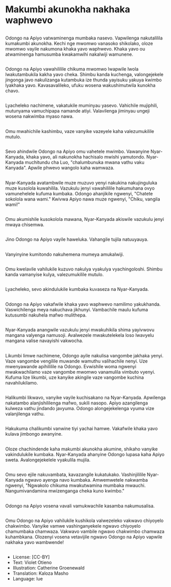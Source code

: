 # Makumbi akunokha nakhaka waphwevo

##
Odongo na Apiyo vatwaminenga mumbaka nasevo. Vapwilenga nakutalilila kumakumbi akunokha. Kechi nge mwomwo vanasoko shikolako, oloze mwomwo vayile nakumona khaka yavo waphwevo. Khaka yavo ou atwaminenga hamusumba kwakamwihi nakalwiji wamunene.

##
Odongo na Apiyo vawahililile chikuma mwomwo lwapwile lwola lwakutambukila kakha yavo cheka. Shimbu kanda kuchenga, valongejekele jingonga javo nakulizanga kutambuka ize thunda yayisuku yakuya kwimbo lyakhaka yavo. Kavasavalileko, ufuku wosena wakushimutwila kunokha chavo.

##
Lyacheleko nachimene, vakatukile muminyau yasevo. Vahichile mujiphili, mutunyama vamuchipapa namande atiyi. Valavilenga jiminyau ungeji wosena nakwimba myaso nawa.

##
Omu mwahichile kashimbu, vaze vanyike vazeyele kaha valezumukilile mutulo.

##
Sevo ahindwile Odongo na Apiyo omu vahetele mwimbo. Vawanyine Nyar-Kanyada, khaka yavo, ali nakunokha hachisalo mwishi yamutondo. Nyar-Kanyada muchitundu cha Luo, "chalumbunuka mwana vathu vaku Kanyada". Apwile phwevo wangolo kaha wamwaza.

##
Nyar-Kanyada avatambwile muze muzuvo yenyi nakukina nakujinguluka muze kusolola kuwahilila. Vazukulu jenyi vawahililile hakumuhana ovyo vamunehelele kufuma kumbaka. Odongo ahanjikile ngwenyi, "Chatete sokolola wana wami." Kwivwa Apiyo nawa muze ngwenyi, "Chiku, vangila wami!"

##
Omu akumishile kusokolola mawana, Nyar-Kanyada akiswile vazukulu jenyi mwaya chisemwa.

##
Jino Odongo na Apiyo vayile haweluka. Vahangile tujila natuuyauya.

##
Vanyinyine kumitondo nakuhemena mumeya amukalwiji.

##
Omu kwelavile vahilukile kuzuvo nakulya vyakulya vyachingoloshi. Shimbu kanda vamanyise kulya, valezumukilile mutulo.

##
Lyacheleko, sevo akindulukile kumbaka kuvaseza na Nyar-Kanyada.

##
Odongo na Apiyo vakafwile khaka yavo waphwevo namilimo yakukhanda. Vaswichilenga meya nakuchava jikhunyi. Vambachile maulu kufuma kutusumbi nakuhela mafwo mulithepa.

##
Nyar-Kanyada anangwile vazukulu jenyi mwakuhikila shima yayivwovu mangana valyenga namusoji. Avalwezele mwakutelekela loso lwavyelu mangana valise navayishi vakwocha.

##
Likumbi limwe nachimene, Odongo ayile nakulisa vangombe jakhaka yenyi. Vaze vangombe vengilile muwande wamuthu valihachile nenyi. Uze mwenyawande apihililile na Odongo. Evwishile woma ngwenyi mwakwachilamo vaze vangombe mwomwo vanamulila vimbuto vyenyi. Kufuma lize likumbi, uze kanyike akingile vaze vangombe kuchina navahilukilamo.

##
Halikumbi likwavo, vanyike vayile kuchisakano na Nyar-Kanyada. Apwilenga nakatambo alanjishililenga mafwo, sukili nasopo. Apiyo azangilenga kulweza vathu jindando javyuma. Odongo alongejekelenga vyuma vize valanjilenga vathu.

##
Hakukuma chalikumbi vanwine tiyi yachai hamwe. Vakafwile khaka yavo kulava jimbongo awanyine.

##
Oloze chachindende kaha makumbi akunokha akumine, shikaho vanyike vakindulukile kumbaka. Nyar-Kanyada ahanyine Odongo lupasa kaha Apiyo sweta. Avalongejekelele vyakulila mujila.

##
Omu sevo ejile nakuvambata, kavazangile kukatukako. Vashinjililile Nyar-Kanyada ngwavo ayenga navo kumbaka. Amwemwetele nakwamba ngwenyi, "Ngwakolo chikuma mwakutwamina mumbaka mwauchi. Nangumivandamina mwizenganga cheka kuno kwimbo."

##
Odongo na Apiyo vosena vavali vamukwachile kasamba nakumusalisa.

##
Omu Odongo na Apiyo vahilukile kushikola valwezeleko vakwavo chiyoyelo chakwimbo. Vanyike vamwe vashinganyekele ngwavo chiyoyelo chamumbaka chamwaza. Vakwavo vambile ngwavo chakwimbo chamwaza kuhambkana. Olozenyi vosena vetavijile ngwavo Odongo na Apiyo vapwile nakhaka yavo wambwende!

##
* License: [CC-BY]
* Text: Violet Otieno
* Illustration: Catherine Groenewald
* Translation: Kaloza Masho
* Language: lue
